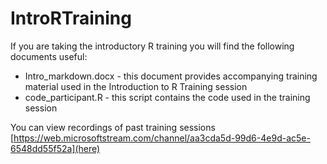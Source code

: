 # IntroRTraining

If you are taking the introductory R training you will find the following documents useful:

* Intro_markdown.docx - this document provides accompanying training material used in the Introduction to R Training session
* code_participant.R - this script contains the code used in the training session

You can view recordings of past training sessions [https://web.microsoftstream.com/channel/aa3cda5d-99d6-4e9d-ac5e-6548dd55f52a](here)
